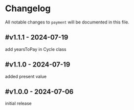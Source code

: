 # Changelog

All notable changes to `payment` will be documented in this file.

## #v1.1.1 - 2024-07-19

add yearsToPay in Cycle class

## #v1.1.0 - 2024-07-19

added present value

## #v1.0.0 - 2024-07-06

initial release
